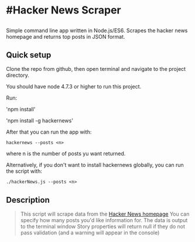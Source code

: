 #Hacker News Scraper
==

##
Simple command line app written in Node.js/ES6. Scrapes the hacker news homepage and returns top posts in JSON format.

## Quick setup

Clone the repo from github, then open terminal and navigate to the project directory.

You should have node 4.7.3 or higher to run this project.

Run:

'npm install'

'npm install -g hackernews'

After that you can run the app with:

`hackernews --posts <n>`

where n is the number of posts yu want returned.

Alternatively, if you don't want to install hackernews globally, you can run the script with:

`./hackerNews.js --posts <n>`


## Description

> This script will scrape data from the [Hacker News homepage](https://news.ycombinator.com/)
> You can specify how many posts you'd like information for. The data is output to the terminal window
> Story properties will return null if they do not pass validation (and a warning will appear in the console)
